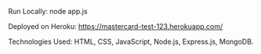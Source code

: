 Run Locally: node app.js 

Deployed on Heroku: 
https://mastercard-test-123.herokuapp.com/

Technologies Used:
HTML, CSS, JavaScript, Node.js, Express.js, MongoDB. 
